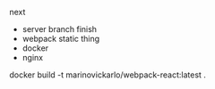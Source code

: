 next

- server branch finish
- webpack static thing
- docker
- nginx

docker build -t marinovickarlo/webpack-react:latest .
